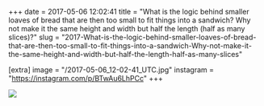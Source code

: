 +++
date = 2017-05-06 12:02:41
title = "What is the logic behind smaller loaves of bread that are then too small to fit things into a sandwich? Why not make it the same height and width but half the length (half as many slices)?"
slug = "2017-What-is-the-logic-behind-smaller-loaves-of-bread-that-are-then-too-small-to-fit-things-into-a-sandwich-Why-not-make-it-the-same-height-and-width-but-half-the-length-half-as-many-slices"

[extra]
image = "/2017-05-06_12-02-41_UTC.jpg"
instagram = "https://instagram.com/p/BTwAu6LhPCc"
+++

<img src="/2017-05-06_12-02-41_UTC.jpg" />
